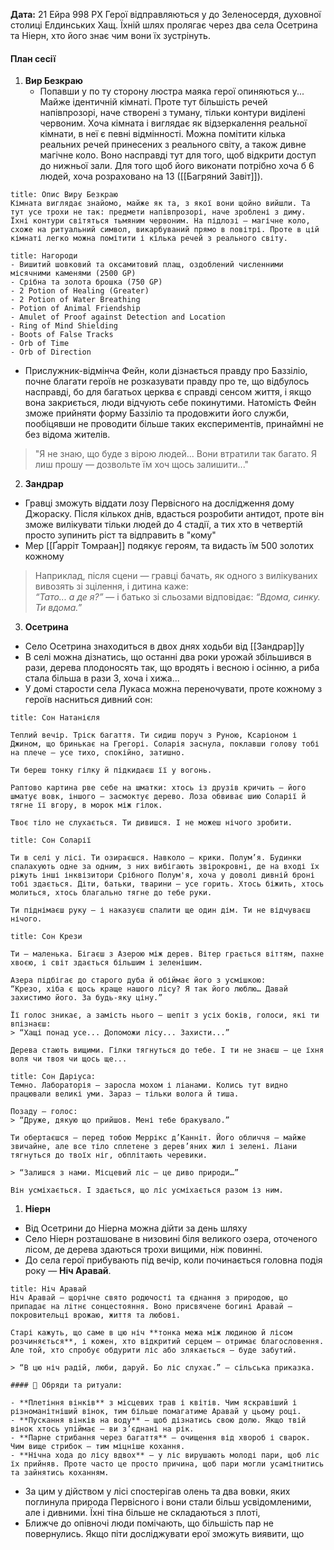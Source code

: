**Дата:** 21 Ейра 998 РХ
Герої відправляються у до Зеленосердя, духовної столиці Елдинських Хащ. Їхній шлях пролягає через два села Осетрина та Ніерн, хто його знає чим вони їх зустрінуть.
#### План сесії
1. **Вир Безкраю**
	- Попавши у по ту сторону люстра маяка герої опиняються у... Майже ідентичній кімнаті. Проте тут більшість речей напівпрозорі, наче створені з туману, тільки контури виділені червоним. Хоча кімната і виглядає як відзеркалення реальної кімнати, в неї є певні відмінності. Можна помітити кілька реальних речей принесених з реального світу, а також дивне магічне коло. Воно насправді тут для того, щоб відкрити доступ до нижньої зали. Для того щоб його виконати потрібно хоча б 6 людей, хоча розраховано на 13 ([[Багряний Завіт]]).
```ad-note
title: Опис Виру Безкраю
Кімната виглядає знайомо, майже як та, з якої вони щойно вийшли. Та тут усе трохи не так: предмети напівпрозорі, наче зроблені з диму. Їхні контури світяться тьмяним червоним. На підлозі — магічне коло, схоже на ритуальний символ, викарбуваний прямо в повітрі. Проте в цій кімнаті легко можна помітити і кілька речей з реального світу.
```
```ad-note
title: Нагороди
- Вишитий шовковий та оксамитовий плащ, оздоблений численними місячними каменями (2500 GP)
- Срібна та золота брошка (750 GP)
- 2 Potion of Healing (Greater)
- 2 Potion of Water Breathing
- Potion of Animal Friendship
- Amulet of Proof against Detection and Location
- Ring of Mind Shielding
- Boots of False Tracks
- Orb of Time
- Orb of Direction
```
- Прислужник-відмінча Фейн, коли дізнається правду про Баззіліо, почне благати героїв не розказувати правду про те, що відбулось насправді, бо для багатьох церква є справді сенсом життя, і якщо вона закриється, люди відчують себе покинутими. Натомість Фейн зможе прийняти форму Баззіліо та продовжити його служби, пообіцявши не проводити більше таких експериментів, принаймні не без відома жителів.
> "Я не знаю, що буде з вірою людей... Вони втратили так багато. Я лиш прошу — дозвольте їм хоч щось залишити..."

2. **Зандрар**
- Гравці зможуть віддати лозу Первісного на дослідження дому Джораску. Після кількох днів, вдасться розробити антидот, проте він зможе вилікувати тільки людей до 4 стадії, а тих хто в четвертій просто зупинить ріст та відправить в "кому"
- Мер [[Ґарріт Томраан]] подякує героям, та видасть їм 500 золотих кожному
> Наприклад, після сцени — гравці бачать, як одного з вилікуваних вивозять зі зцілення, і дитина каже:  
> _“Тато... а де я?”_ — і батько зі сльозами відповідає: _“Вдома, синку. Ти вдома.”_

3. **Осетрина**
- Село Осетрина знаходиться в двох днях ходьби від [[Зандрар]]у
- В селі можна дізнатись, що останні два роки урожай збільшився в рази, дерева плодоносять так, що вродять і весною і осінню, а риба стала більша в рази 3, хоча і хижа... 
- У домі старости села Лукаса можна переночувати, проте кожному з героїв насниться дивний сон:
```ad-note
title: Сон Натанієля

Теплий вечір. Тріск багаття. Ти сидиш поруч з Руною, Ксаріоном і Джином, що бринькає на Грегорі. Соларія заснула, поклавши голову тобі на плече — усе тихо, спокійно, затишно.

Ти береш тонку гілку й підкидаєш її у вогонь.

Раптово картина рве себе на шматки: хтось із друзів кричить — його шматує вовк, іншого — засмоктує дерево. Лоза обвиває шию Соларії й тягне її вгору, в морок між гілок.

Твоє тіло не слухається. Ти дивишся. І не можеш нічого зробити.
```
```ad-note
title: Сон Соларії

Ти в селі у лісі. Ти озираєшся. Навколо — крики. Полум’я. Будинки спалахують одне за одним, з них вибігають звірокровні, де на вході їх ріжуть інші інквізитори Срібного Полум'я, хоча у доволі дивній броні тобі здається. Діти, батьки, тварини — усе горить. Хтось біжить, хтось молиться, хтось благально тягне до тебе руки.

Ти піднімаєш руку — і наказуєш спалити ще один дім. Ти не відчуваєш нічого.
```
```ad-note
title: Сон Крези

Ти — маленька. Бігаєш з Азерою між дерев. Вітер грається віттям, пахне хвоєю, і світ здається більшим і зеленішим.

Азера підбігає до старого дуба й обіймає його з усмішкою:
“Крезо, хіба є щось краще нашого лісу? Я так його люблю… Давай захистимо його. За будь-яку ціну.”

Її голос зникає, а замість нього — шепіт з усіх боків, голоси, які ти впізнаєш:
> “Хащі понад усе... Допоможи лісу... Захисти...”

Дерева стають вищими. Гілки тягнуться до тебе. І ти не знаєш — це їхня воля чи твоя чи щось ще...
```
```ad-note
title: Сон Даріуса:
Темно. Лабораторія — заросла мохом і ліанами. Колись тут видно працювали великі уми. Зараз — тільки волога й тиша.

Позаду — голос:
> “Друже, дякую що прийшов. Мені тебе бракувало.”

Ти обертаєшся — перед тобою Меррікс д’Канніт. Його обличчя — майже звичайне, але все тіло сплетене з дерев’яних жил і зелені. Ліани тягнуться до твоїх ніг, обплітають черевики.

> “Залишся з нами. Місцевий ліс — це диво природи…”

Він усміхається. І здається, що ліс усміхається разом із ним.
```

1. **Ніерн**
- Від Осетрини до Ніерна можна дійти за день шляху
- Село Ніерн розташоване в низовині біля великого озера, оточеного лісом, де дерева здаються трохи вищими, ніж повинні.
- До села герої прибувають під вечір, коли починається головна подія року — **Ніч Аравай**.
```ad-info
title: Ніч Аравай
Ніч Аравай — щорічне свято родючості та єднання з природою, що припадає на літнє сонцестояння. Воно присвячене богині Аравай — покровительці врожаю, життя та любові.

Старі кажуть, що саме в цю ніч **тонка межа між людиною й лісом розчиняється**, і кожен, хто відкритий серцем — отримає благословення. Але той, хто спробує обдурити ліс або злякається — буде забутий.

> “В цю ніч радій, люби, даруй. Бо ліс слухає.” — сільська приказка.

#### 🌾 Обряди та ритуали:

- **Плетіння вінків** з місцевих трав і квітів. Чим яскравіший і різноманітніший вінок, тим більше помагатиме Аравай у цьому році.
- **Пускання вінків на воду** — щоб дізнатись свою долю. Якщо твій вінок хтось упіймає — ви з’єднані на рік.
- **Парне стрибання через багаття** — очищення від хвороб і сварок. Чим вище стрибок — тим міцніше кохання.
- **Нічна хода до лісу вдвох** — у ліс вирушають молоді пари, щоб ліс їх прийняв. Проте часто це просто причина, щоб пари могли усамітнитись та зайнятись коханням.

```
- За цим у дійством у лісі спостерігав олень та два вовки, яких поглинула природа Первісного і вони стали більш усвідомленими, але і дивними. Їхні тіна більше не складаються з плоті, 
- Ближче до опівночі люди помічають, що більшість пар не повернулись. Якщо піти досліджувати ерої зможуть виявити, що 
